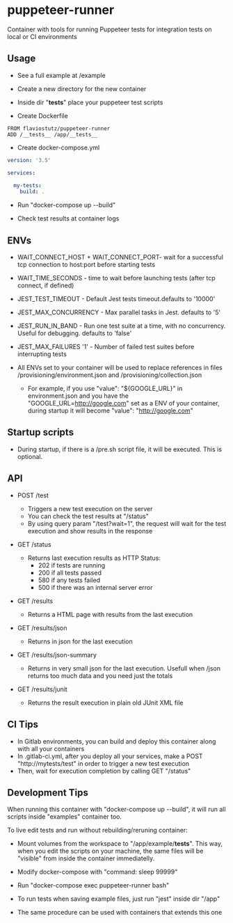 # puppeteer-runner
Container with tools for running Puppeteer tests for integration tests on local or CI environments

## Usage

* See a full example at /example

* Create a new directory for the new container

* Inside dir "__tests__" place your puppeteer test scripts
  
* Create Dockerfile

```
FROM flaviostutz/puppeteer-runner
ADD /__tests__ /app/__tests__
```

* Create docker-compose.yml

```yml
version: '3.5'

services:

  my-tests:
    build: .
```

* Run "docker-compose up --build"

* Check test results at container logs

## ENVs

* WAIT_CONNECT_HOST + WAIT_CONNECT_PORT- wait for a successful tcp connection to host:port before starting tests

* WAIT_TIME_SECONDS - time to wait before launching tests (after tcp connect, if defined)

* JEST_TEST_TIMEOUT - Default Jest tests timeout.defaults to '10000'

* JEST_MAX_CONCURRENCY - Max parallel tasks in Jest. defaults to '5'

* JEST_RUN_IN_BAND - Run one test suite at a time, with no concurrency. Useful for debugging. defaults to 'false'

* JEST_MAX_FAILURES '1' - Number of failed test suites before interrupting tests

* All ENVs set to your container will be used to replace references in files /provisioning/environment.json and /provisioning/collection.json

  * For example, if you use "value": "${GOOGLE_URL}" in environment.json and you have the "GOOGLE_URL=http://google.com" set as a ENV of your container, during startup it will become "value": "http://google.com"

## Startup scripts

* During startup, if there is a /pre.sh script file, it will be executed. This is optional.

## API

* POST /test
  * Triggers a new test execution on the server
  * You can check the test results at "/status"
  * By using query param "/test?wait=1", the request will wait for the test execution and show results in the response

* GET /status
  * Returns last execution results as HTTP Status:
    * 202 if tests are running
    * 200 if all tests passed
    * 580 if any tests failed
    * 500 if there was an internal server error

* GET /results
  * Returns a HTML page with results from the last execution

* GET /results/json
  * Returns in json for the last execution

* GET /results/json-summary
  * Returns in very small json for the last execution. Usefull when /json returns too much data and you need just the totals

* GET /results/junit
  * Returns the result execution in plain old JUnit XML file

## CI Tips

* In Gitlab environments, you can build and deploy this container along with all your containers
* In .gitlab-ci.yml, after you deploy all your services, make a POST "http://mytests/test" in order to trigger a new test execution
* Then, wait for execution completion by calling GET "/status"

## Development Tips

When running this container with "docker-compose up --build", it will run all scripts inside "examples" container too.

To live edit tests and run without rebuilding/reruning container:

* Mount volumes from the workspace to "/app/example/__tests__". This way, when you edit the scripts on your machine, the same files will be "visible" from inside the container immediatelly.

* Modify docker-compose with "command: sleep 99999"

* Run "docker-compose exec puppeteer-runner bash"

* To run tests when saving example files, just run "jest" inside dir "/app"

* The same procedure can be used with containers that extends this one

